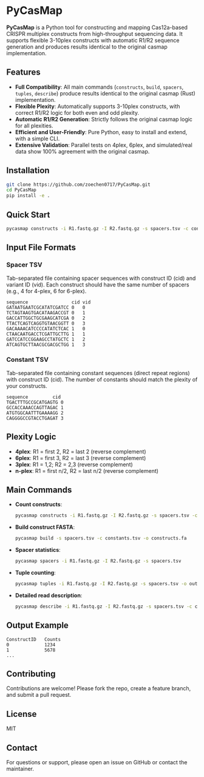 # PyCasMap

**PyCasMap** is a Python tool for constructing and mapping Cas12a-based CRISPR multiplex constructs from high-throughput sequencing data. It supports flexible 3-10plex constructs with automatic R1/R2 sequence generation and produces results identical to the original casmap implementation.

## Features

- **Full Compatibility**: All main commands (`constructs`, `build`, `spacers`, `tuples`, `describe`) produce results identical to the original casmap (Rust) implementation.
- **Flexible Plexity**: Automatically supports 3-10plex constructs, with correct R1/R2 logic for both even and odd plexity.
- **Automatic R1/R2 Generation**: Strictly follows the original casmap logic for all plexities.
- **Efficient and User-Friendly**: Pure Python, easy to install and extend, with a simple CLI.
- **Extensive Validation**: Parallel tests on 4plex, 6plex, and simulated/real data show 100% agreement with the original casmap.

## Installation

```bash
git clone https://github.com/zoechen0717/PyCasMap.git
cd PyCasMap
pip install -e .
```

## Quick Start

```bash
pycasmap constructs -i R1.fastq.gz -I R2.fastq.gz -s spacers.tsv -c constants.tsv -o output.tsv
```

## Input File Formats

### Spacer TSV
Tab-separated file containing spacer sequences with construct ID (cid) and variant ID (vid). Each construct should have the same number of spacers (e.g., 4 for 4-plex, 6 for 6-plex).

```
sequence                cid vid
GATAATGAATCGCATATCGATCC 0   0
TCTAGTAAGTGACATAAGACCGT 0   1
GACCATTGGCTGCGAAGCATCGA 0   2
TTACTCAGTCAGGTGTAACGGTT 0   3
GACAAAACATCCCCATATCTCAC 1   0
CTAACAATGACCTCGATTGCTTG 1   1
GATCCATCCGGAAGCCTATGCTC 1   2
ATCAGTGCTTAACGCGACGCTGG 1   3
```

### Constant TSV
Tab-separated file containing constant sequences (direct repeat regions) with construct ID (cid). The number of constants should match the plexity of your constructs.

```
sequence         cid
TGACTTTGCCGCATGAGTG 0
GCCACCAAACCAGTTAGAC 1
ATGTGGCAATTTGAAAAGG 2
CAGGGGCCGTACCTGAGAT 3
```

## Plexity Logic

- **4plex**: R1 = first 2, R2 = last 2 (reverse complement)
- **6plex**: R1 = first 3, R2 = last 3 (reverse complement)
- **3plex**: R1 = 1,2; R2 = 2,3 (reverse complement)
- **n-plex**: R1 = first n/2, R2 = last n/2 (reverse complement)

## Main Commands

- **Count constructs**:
  ```bash
  pycasmap constructs -i R1.fastq.gz -I R2.fastq.gz -s spacers.tsv -c constants.tsv -o output.tsv
  ```
- **Build construct FASTA**:
  ```bash
  pycasmap build -s spacers.tsv -c constants.tsv -o constructs.fa
  ```
- **Spacer statistics**:
  ```bash
  pycasmap spacers -i R1.fastq.gz -I R2.fastq.gz -s spacers.tsv
  ```
- **Tuple counting**:
  ```bash
  pycasmap tuples -i R1.fastq.gz -I R2.fastq.gz -s spacers.tsv -o output.tsv
  ```
- **Detailed read description**:
  ```bash
  pycasmap describe -i R1.fastq.gz -I R2.fastq.gz -s spacers.tsv -c constants.tsv -o description.tsv
  ```

## Output Example

```
ConstructID   Counts
0             1234
1             5678
...
```
## Contributing

Contributions are welcome! Please fork the repo, create a feature branch, and submit a pull request.

## License

MIT

## Contact

For questions or support, please open an issue on GitHub or contact the maintainer. 